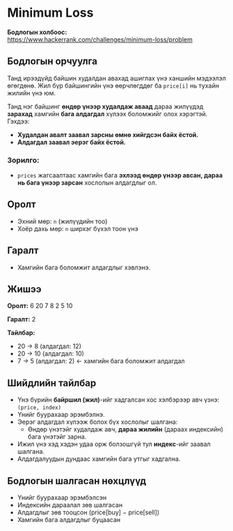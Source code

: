 # Minimum Loss

**Бодлогын холбоос:**  
https://www.hackerrank.com/challenges/minimum-loss/problem

## Бодлогын орчуулга

Танд ирээдүйд байшин худалдан авахад ашиглах үнэ ханшийн мэдээлэл өгөгдөнө. Жил бүр байшингийн үнэ өөрчлөгддөг ба `price[i]` нь тухайн жилийн үнэ юм.

Танд нэг байшинг **өндөр үнээр худалдаж аваад** дараа жилүүдэд **зарахад** хамгийн **бага алдагдал** хүлээх боломжийг олох хэрэгтэй. Гэхдээ:
- **Худалдан авалт заавал зарсны өмнө хийгдсэн байх ёстой.**
- **Алдагдал заавал эерэг байх ёстой.**

### Зорилго:
- `prices` жагсаалтаас хамгийн бага **эхлээд өндөр үнээр авсан, дараа нь бага үнээр зарсан** хослолын алдагдлыг ол.

## Оролт

- Эхний мөр: `n` (жилүүдийн тоо)
- Хоёр дахь мөр: `n` ширхэг бүхэл тоон үнэ

## Гаралт

- Хамгийн бага боломжит алдагдлыг хэвлэнэ.

## Жишээ

**Оролт:**
6
20 7 8 2 5 10

**Гаралт:**
2

**Тайлбар:**
- 20 → 8 (алдагдал: 12)
- 20 → 10 (алдагдал: 10)
- 7 → 5 (алдагдал: 2) ← хамгийн бага боломжит алдагдал

## Шийдлийн тайлбар

- Үнэ бүрийн **байршил (жил)**-ийг хадгалсан хос хэлбэрээр авч үзнэ: `(price, index)`
- Үнийг буурахаар эрэмбэлнэ.
- Эерэг алдагдал хүлээж болох бүх хослолыг шалгана:
  - Өндөр үнэтэйг худалдаж авч, **дараа жилийн** (дараах индексийн) бага үнэтэйг зарна.
- Ижил үнэ хэд хэдэн удаа орж болзошгүй тул **индекс**-ийг заавал шалгана.
- Алдагдалуудын дундаас хамгийн бага утгыг хадгална.

## Бодлогын шалгасан нөхцлүүд

- Үнийг буурахаар эрэмбэлсэн
- Индексийн дараалал зөв шалгасан
- Алдагдлыг зөв тооцсон (price[buy] − price[sell])
- Хамгийн бага алдагдлыг буцаасан